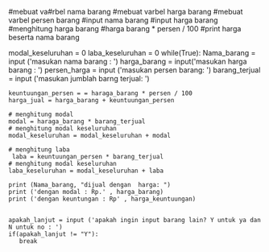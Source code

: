 
#mebuat va#rbel nama barang
#mebuat varbel harga barang
#mebuat varbel persen barang
#input nama barang
#input harga barang 
#menghitung harga barang
#harga barang * persen / 100
#print harga beserta nama barang


modal_keseluruhan = 0
laba_keseluruhan = 0
while(True):
    Nama_barang = input ('masukan nama barang : ')
    harga_barang = input('masukan harga barang : ')
    persen_harga = input ('masukan persen barang: ')
    barang_terjual = input ('masukan jumblah barng terjual: ') 

    keuntuungan_persen = = haraga_barang * persen / 100
    harga_jual = harga_barang + keuntuungan_persen

    # menghitung modal
    modal = haraga_barang * barang_terjual
    # menghitung modal keseluruhan
    modal_keseluruhan = modal_keseluruhan + modal

    # menghitung laba
     laba = keuntuungan_persen * barang_terjual
    # menghitung modal keseluruhan
    laba_keseluruhan = modal_keseluruhan + laba
    
    print (Nama_barang, "dijual dengan  harga: ")
    print ('dengan modal : Rp.' , harga_barang)
    print ('dengan keuntungan : Rp' , harga_keuntuungan)


    apakah_lanjut = input ('apakah ingin input barang lain? Y untuk ya dan N untuk no : ')
    if(apakah_lanjut != "Y"):
       break
